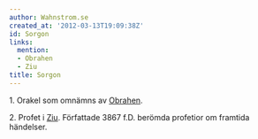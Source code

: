 ```yaml
---
author: Wahnstrom.se
created_at: '2012-03-13T19:09:38Z'
id: Sorgon
links:
  mention:
  - Obrahen
  - Ziu
title: Sorgon
---
```


1\. Orakel som omnämns av [Obrahen].

2\. Profet i [Ziu]. Författade 3867 f.D. berömda profetior om framtida händelser.

  [Obrahen]: Obrahen
  [Ziu]: Ziu